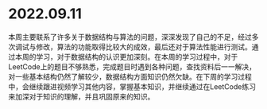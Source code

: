 # 2022.09.11

本周主要联系了许多关于数据结构与算法的问题，深深发现了自己的不足，经过多次调试与修改，算法的功能取得比较大的成效，最后还对于算法性能进行测试。通过本周的学习，对于数据结构的认识更加深刻。在本周的学习过程中，对于LeetCode上的题目不够熟悉，完成题目时遇到各种问题，查找资料后一一解决，对一些基本结构仍然了解较少，数据结构方面知识仍然欠缺。在下周的学习过程中，会继续跟进视频学习其他内容，掌握基本知识，并继续通过在LeetCode练习来加深对于知识的理解，并且巩固原来的知识。
